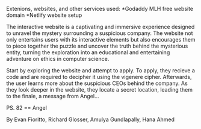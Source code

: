 Extenions, websites, and other services used:
  *Godaddy MLH free website domain
  *Netlify website setup

The interactive website is a captivating and immersive experience designed to unravel the mystery surrounding a suspicious company. The website not only entertains users with its interactive elements but also encourages them to piece together the puzzle and uncover the truth behind the mysterious entity, turning the exploration into an educational and entertaining adventure on ethics in computer science.

Start by exploring the website and attempt to apply. To apply, they recieve a code and are required to decipher it using the vigenere cipher. Afterwards, the user learns more about the suspicious CEOs behind the company. As they look deeper in the website, they locate a secret location, leading them to the finale, a message from Angel...

PS. 82 == Angel

By Evan Fioritto, Richard Glosser, Amulya Gundlapally, Hana Ahmed

